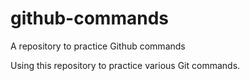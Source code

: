 # github-commands
A repository to practice Github commands

Using this repository to practice various Git commands.
